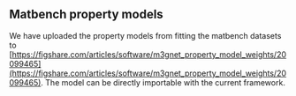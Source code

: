 ## Matbench property models


We have uploaded the property models from fitting the matbench datasets to [https://figshare.com/articles/software/m3gnet_property_model_weights/20099465](https://figshare.com/articles/software/m3gnet_property_model_weights/20099465).
The model can be directly importable with the current framework.
